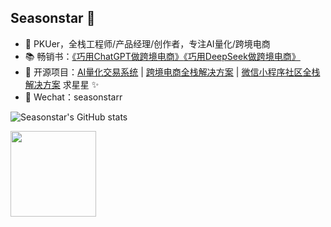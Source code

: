 ## Seasonstar 👦

- 📑 PKUer，全栈工程师/产品经理/创作者，专注AI量化/跨境电商
- 📚 畅销书：<a href="https://item.jd.com/14220007.html" target="_blank">《巧用ChatGPT做跨境电商》</a><a href="https://item.jd.com/14502317.html" target="_blank">《巧用DeepSeek做跨境电商》</a>
- 🏡 开源项目：<a href="https://github.com/seasonstar/atmquant" target="_blank">AI量化交易系统</a> | <a href="https://github.com/seasonstar/bibi" target="_blank">跨境电商全栈解决方案</a> | <a href="https://github.com/seasonstar/egg-24time" target="_blank">微信小程序社区全栈解决方案</a> 求星星 ✨</a>
- 💬 Wechat：seasonstarr

![Seasonstar's GitHub stats](https://github-readme-stats.vercel.app/api?username=seasonstar&show_icons=true&theme=material-palenight)

<img align="" height="137px" src="https://github-readme-stats.vercel.app/api/top-langs/?username=seasonstar&hide_title=true&hide_border=true&layout=compact&theme=material-palenight&locale=cn" />


